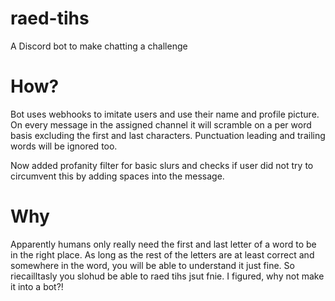 # raed-tihs
A Discord bot to make chatting a challenge

# How?
Bot uses webhooks to imitate users and use their name and profile picture.
On every message in the assigned channel it will scramble on a per word basis excluding the first and last characters.
Punctuation leading and trailing words will be ignored too.

Now added profanity filter for basic slurs and checks if user did not try to circumvent this by adding spaces into the message.

# Why
Apparently humans only really need the first and last letter of a word to be in the right place. As long as the rest of the letters are at least correct and somewhere in the word, you will be able to understand it just fine.
So riecailltasly you slohud be able to raed tihs jsut fnie. I figured, why not make it into a bot?!
